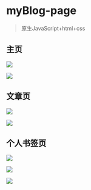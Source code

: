 # myBlog-page
> 原生JavaScript+html+css
## 主页

![](http://opok8iwaa.bkt.clouddn.com/image/github/myBlog/index-01.png)


![](http://opok8iwaa.bkt.clouddn.com/image/github/myBlog/index-02.png)




## 文章页

![](http://opok8iwaa.bkt.clouddn.com/image/github/myBlog/article-01.png)


![](http://opok8iwaa.bkt.clouddn.com/image/github/myBlog/article-02.png)




## 个人书签页

![](http://opok8iwaa.bkt.clouddn.com/image/github/myBlog/bookmarks-01.png)


![](http://opok8iwaa.bkt.clouddn.com/image/github/myBlog/bookmarks-02.png)


![](http://opok8iwaa.bkt.clouddn.com/image/github/myBlog/bookmarks-03.png)
